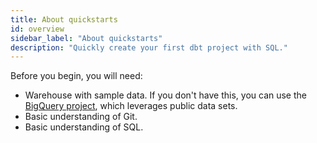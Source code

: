 ```yaml
---
title: About quickstarts
id: overview
sidebar_label: "About quickstarts"
description: "Quickly create your first dbt project with SQL."
---
```

<section className="community-home">

<Snippet src="what-is-dbt-intro" />

Before you begin, you will need:

* Warehouse with sample data. If you don't have this, you can use the [BigQuery project](/docs/get-started/getting-started/getting-set-up/setting-up-bigquery), which leverages public data sets.
* Basic understanding of Git.
* Basic understanding of SQL.


<div className="grid--3-col">

<Card
    title="Quickstart for dbt Cloud and BigQuery"
    body="Lorem ipsum dolor sit amet, consectetur adipiscing elit, sed do eiusmod tempor incididunt ut labore et dolore magna aliqua."
    link="/docs/quickstarts/dbt-cloud/bigquery"
    icon="pencil-paper"/>

<Card
    title="Quickstart for dbt Cloud and Databricks"
    body="Lorem ipsum dolor sit amet, consectetur adipiscing elit, sed do eiusmod tempor incididunt ut labore et dolore magna aliqua."
    link="/docs/quickstarts/dbt-cloud/databricks"
    icon="pencil-paper"/>

<Card
    title="Quickstart for dbt Cloud and Redshift"
    body="Lorem ipsum dolor sit amet, consectetur adipiscing elit, sed do eiusmod tempor incididunt ut labore et dolore magna aliqua."
    link="/docs/quickstarts/dbt-cloud/redshift"
    icon="pencil-paper"/>

</div>

<div className="grid--3-col">

<Card
    title="Quickstart for dbt Cloud and Snowflake"
    body="Lorem ipsum dolor sit amet, consectetur adipiscing elit, sed do eiusmod tempor incididunt ut labore et dolore magna aliqua."
    link="/docs/quickstarts/dbt-cloud/snowflake"
    icon="pencil-paper"/>

<Card
    title="Quickstart for dbt Core"
    body="When you use dbt Core to work with dbt, you will be editing files locally using a code editor, and running projects using a command line interface"
    link="/docs/quickstarts/getting-started-dbt-core"
    icon="pencil-paper"/>

</div>

</section>
